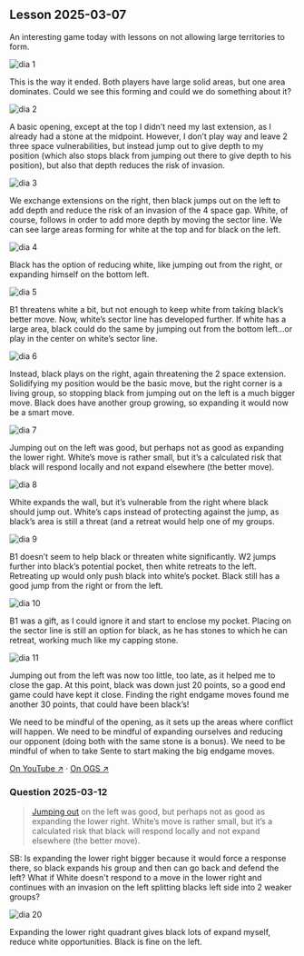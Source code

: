 
## Lesson 2025-03-07

An interesting game today with lessons on not allowing large territories to form.

![dia 1](images/l20250307/igo1.jpg)

This is the way it ended.  Both players have large solid areas, but one area dominates.  Could we see this forming and could we do something about it?

![dia 2](images/l20250307/igo2.jpg)

A basic opening, except at the top I didn’t need my last extension, as I already had a stone at the midpoint.  However, I don’t play way and leave 2 three space vulnerabilities, but instead jump out to give depth to my position (which also stops black from jumping out there to give depth to his position), but also that depth reduces the risk of invasion.

![dia 3](images/l20250307/igo3.jpg)

We exchange extensions on the right, then black jumps out on the left to add depth and reduce the risk of an invasion of the 4 space gap.  White, of course, follows in order to add more depth by moving the sector line.  We can see large areas forming for white at the top and for black on the left.

![dia 4](images/l20250307/igo4.jpg)

Black has the option of reducing white, like jumping out from the right, or expanding himself on the bottom left.

![dia 5](images/l20250307/igo5.jpg)

B1 threatens white a bit, but not enough to keep white from taking black’s better move.  Now, white’s sector line has developed further.  If white has a large area, black could do the same by jumping out from the bottom left…or play in the center on white’s sector line.

![dia 6](images/l20250307/igo6.jpg)

Instead, black plays on the right, again threatening the 2 space extension.  Solidifying my position would be the basic move, but the right corner is a living group, so stopping black from jumping out on the left is a much bigger move.  Black does have another group growing, so expanding it would now be a smart move. <a id="jumpingout"></a>

![dia 7](images/l20250307/igo7.jpg)

Jumping out on the left was good, but perhaps not as good as expanding the
lower right.  White’s move is rather small, but it’s a calculated risk that
black will respond locally and not expand elsewhere (the better move).

![dia 8](images/l20250307/igo8.jpg)

White expands the wall, but it’s vulnerable from the right where black should jump out.  White’s caps instead of protecting against the jump, as black’s area is still a threat (and a retreat would help one of my groups.

![dia 9](images/l20250307/igo9.jpg)

B1 doesn’t seem to help black or threaten white significantly. W2 jumps further into black’s potential pocket, then white retreats to the left.  Retreating up would only push black into white’s pocket.  Black still has a good jump from the right or from the left.

![dia 10](images/l20250307/igo10.jpg)

B1 was a gift, as I could ignore it and start to enclose my pocket.  Placing on the sector line is still an option for black, as he has stones to which he can retreat, working much like my capping stone.

![dia 11](images/l20250307/igo11.jpg)

Jumping out from the left was now too little, too late, as it helped me to close the gap.  At this point, black was down just 20 points, so a good end game could have kept it close.  Finding the right endgame moves found me another 30 points, that could have been black’s!

We need to be mindful of the opening, as it sets up the areas where conflict will happen.  We need to be mindful of expanding ourselves and reducing our opponent (doing both with the same stone is a bonus).  We need to be mindful of when to take Sente to start making the big endgame moves.


[On YouTube ↗](https://www.youtube.com/watch?v=qF8_5VvsDdw) · [On OGS ↗](https://online-go.com/game/73049822)


### Question 2025-03-12

> [Jumping out](#jumpingout) on the left was good, but perhaps not as good as
> expanding the lower right.  White’s move is rather small, but it’s a
> calculated risk that black will respond locally and not expand elsewhere
> (the better move).

SB: Is expanding the lower right bigger because it would force a response there, so black expands his group and then can go back and defend the left? What if White doesn't respond to a move in the lower right and continues with an invasion on the left splitting blacks left side into 2 weaker groups?

![dia 20](images/l20250307/igo20.jpg)

Expanding the lower right quadrant gives black lots of expand myself, reduce white opportunities.  Black is fine on the left.

